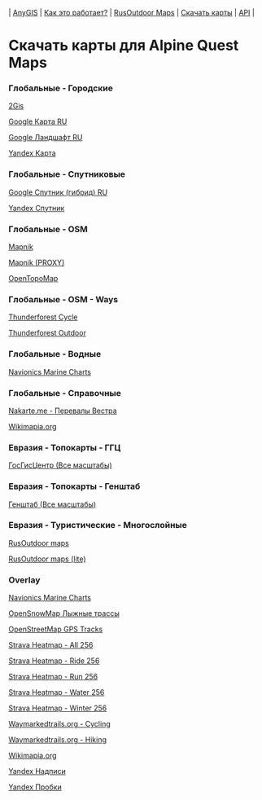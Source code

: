 | [AnyGIS][01] | [Как это работает?][02] | [RusOutdoor Maps][03] | [Скачать карты][04] | [API][05] |


[01]: http://www.anygis.ru/index
[02]: http://www.anygis.ru/Web/Html/Description_ru
[03]: http://www.anygis.ru/Web/Html/RusOutdoor_ru
[04]: http://www.anygis.ru/Web/Html/DownloadPage_ru
[05]: http://www.anygis.ru/Web/Html/Api_ru
# Скачать карты для Alpine Quest Maps


### Глобальные - Городские
[2Gis](http://server.anygis.ru/download/alpine_ru/Global-City-2gis.AQX "Скачать эту карту")

[Google Карта RU](http://server.anygis.ru/download/alpine_ru/Global-City-Google_map_ru.AQX "Скачать эту карту")

[Google Ландшафт RU](http://server.anygis.ru/download/alpine_ru/Global-City-Google_terrain_ru.AQX "Скачать эту карту")

[Yandex Карта](http://server.anygis.ru/download/alpine_ru/Global-City-Yandex_map.AQX "Скачать эту карту")



### Глобальные - Спутниковые
[Google Спутник (гибрид) RU](http://server.anygis.ru/download/alpine_ru/Global-Satellites-Google_with_labels_ru.AQX "Скачать эту карту")

[Yandex Спутник](http://server.anygis.ru/download/alpine_ru/Global-Satellites-Yandex.AQX "Скачать эту карту")



### Глобальные - OSM
[Mapnik](http://server.anygis.ru/download/alpine_ru/Global-OSM-Mapnik.AQX "Скачать эту карту")

[Mapnik (PROXY)](http://server.anygis.ru/download/alpine_ru/Global-OSM-Mapnik_Proxy.AQX "Скачать эту карту")

[OpenTopoMap](http://server.anygis.ru/download/alpine_ru/Global-OSM-OpenTopoMap.AQX "Скачать эту карту")



### Глобальные - OSM - Ways
[Thunderforest Cycle](http://server.anygis.ru/download/alpine_ru/Global-OSM-Ways-Thunderforest_Cycle.AQX "Скачать эту карту")

[Thunderforest Outdoor](http://server.anygis.ru/download/alpine_ru/Global-OSM-Ways-Thunderforest_Outdoor.AQX "Скачать эту карту")



### Глобальные - Водные
[Navionics Marine Charts](http://server.anygis.ru/download/alpine_ru/Global-Water-Navionics_Marine_Charts.AQX "Скачать эту карту")



### Глобальные - Справочные
[Nakarte.me - Перевалы Вестра](http://server.anygis.ru/download/alpine_ru/Global-Info-Westra_Passes.AQX "Скачать эту карту")

[Wikimapia.org](http://server.anygis.ru/download/alpine_ru/Global-Info-Wikimapia.AQX "Скачать эту карту")



### Евразия - Топокарты - ГГЦ
[ГосГисЦентр (Все масштабы)](http://server.anygis.ru/download/alpine_ru/Eurasia-Topo-GGC-All.AQX "Скачать эту карту")



### Евразия - Топокарты - Генштаб
[Генштаб (Все масштабы)](http://server.anygis.ru/download/alpine_ru/Eurasia-Topo-Genshtab-All.AQX "Скачать эту карту")



### Евразия - Туристические - Многослойные
[RusOutdoor maps](http://server.anygis.ru/download/alpine_ru/Eurasia-Hiking-Multylayer-RusOutdoorMaps.AQX "Скачать эту карту")

[RusOutdoor maps (lite)](http://server.anygis.ru/download/alpine_ru/Eurasia-Hiking-Multylayer-RusOutdoorMaps_lite.AQX "Скачать эту карту")



### Overlay
[Navionics Marine Charts](http://server.anygis.ru/download/alpine_ru/Overlay-Navionics_Marine_Charts.AQX "Скачать эту карту")

[OpenSnowMap Лыжные трассы](http://server.anygis.ru/download/alpine_ru/Overlay-OpenSnowMap_pistes.AQX "Скачать эту карту")

[OpenStreetMap GPS Tracks](http://server.anygis.ru/download/alpine_ru/Overlay-OpenSreetMaps_Tracks.AQX "Скачать эту карту")

[Strava Heatmap - All 256](http://server.anygis.ru/download/alpine_ru/Overlay-Strava_All_SD.AQX "Скачать эту карту")

[Strava Heatmap - Ride 256](http://server.anygis.ru/download/alpine_ru/Overlay-Strava_Ride_SD.AQX "Скачать эту карту")

[Strava Heatmap - Run 256](http://server.anygis.ru/download/alpine_ru/Overlay-Strava_Run_SD.AQX "Скачать эту карту")

[Strava Heatmap - Water 256](http://server.anygis.ru/download/alpine_ru/Overlay-Strava_Water_SD.AQX "Скачать эту карту")

[Strava Heatmap - Winter 256](http://server.anygis.ru/download/alpine_ru/Overlay-Strava_Winter_SD.AQX "Скачать эту карту")

[Waymarkedtrails.org - Cycling](http://server.anygis.ru/download/alpine_ru/Overlay-WayMarkedTrails_Cycling.AQX "Скачать эту карту")

[Waymarkedtrails.org - Hiking](http://server.anygis.ru/download/alpine_ru/Overlay-WayMarkedTrails_Hiking.AQX "Скачать эту карту")

[Wikimapia.org](http://server.anygis.ru/download/alpine_ru/Overlay-Wikimapia.AQX "Скачать эту карту")

[Yandex Надписи](http://server.anygis.ru/download/alpine_ru/Overlay-Yandex_labels.AQX "Скачать эту карту")

[Yandex Пробки](http://server.anygis.ru/download/alpine_ru/Overlay-Yandex_traffic.AQX "Скачать эту карту")

